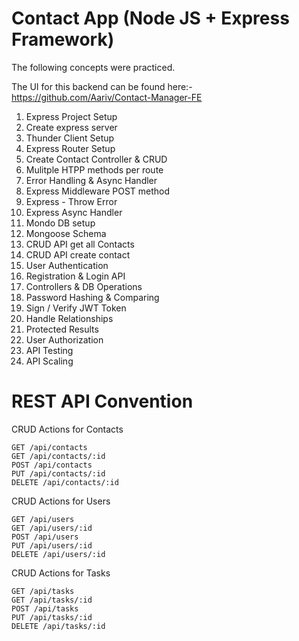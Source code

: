 # Contact App (Node JS + Express Framework)

The following concepts were practiced.

The UI for this backend can be found here:- https://github.com/Aariv/Contact-Manager-FE

1. Express Project Setup
2. Create express server
3. Thunder Client Setup
4. Express Router Setup
5. Create Contact Controller & CRUD
6. Mulitple HTPP methods per route
7. Error Handling & Async Handler
8. Express Middleware POST method
9. Express - Throw Error
10. Express Async Handler
11. Mondo DB setup
12. Mongoose Schema
13. CRUD API get all Contacts
14. CRUD API create contact
15. User Authentication
16. Registration & Login API
17. Controllers & DB Operations
18. Password Hashing & Comparing
19. Sign / Verify JWT Token
20. Handle Relationships
21. Protected Results
22. User Authorization
23. API Testing
24. API Scaling

# REST API Convention
CRUD Actions for Contacts
```http
GET /api/contacts
GET /api/contacts/:id
POST /api/contacts
PUT /api/contacts/:id
DELETE /api/contacts/:id
```
CRUD Actions for Users
```http
GET /api/users
GET /api/users/:id
POST /api/users
PUT /api/users/:id
DELETE /api/users/:id
```
CRUD Actions for Tasks
```http
GET /api/tasks
GET /api/tasks/:id
POST /api/tasks
PUT /api/tasks/:id
DELETE /api/tasks/:id
```
